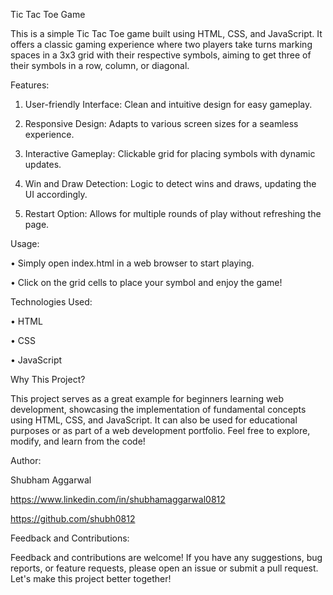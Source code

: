 Tic Tac Toe Game

This is a simple Tic Tac Toe game built using HTML, CSS, and JavaScript. It offers a classic gaming experience where two players take turns marking spaces in a 3x3 grid with their respective symbols, aiming to get three of their symbols in a row, column, or diagonal.

Features:

1. User-friendly Interface: Clean and intuitive design for easy gameplay.

2. Responsive Design: Adapts to various screen sizes for a seamless experience.

3. Interactive Gameplay: Clickable grid for placing symbols with dynamic updates.

4. Win and Draw Detection: Logic to detect wins and draws, updating the UI accordingly.

5. Restart Option: Allows for multiple rounds of play without refreshing the page.


Usage:

• Simply open index.html in a web browser to start playing.

• Click on the grid cells to place your symbol and enjoy the game!


Technologies Used:

• HTML

• CSS

• JavaScript

Why This Project?

This project serves as a great example for beginners learning web development, showcasing the implementation of fundamental concepts using HTML, CSS, and JavaScript. It can also be used for educational purposes or as part of a web development portfolio. Feel free to explore, modify, and learn from the code!

Author:

Shubham Aggarwal

https://www.linkedin.com/in/shubhamaggarwal0812

https://github.com/shubh0812


Feedback and Contributions:

Feedback and contributions are welcome! If you have any suggestions, bug reports, or feature requests, please open an issue or submit a pull request. Let's make this project better together!
